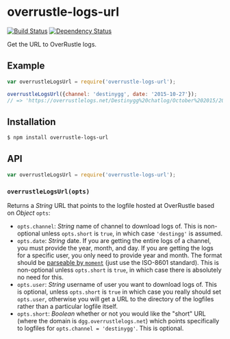 # overrustle-logs-url

[![Build Status][travis-svg]][travis]
[![Dependency Status][gemnasium-svg]][gemnasium]

Get the URL to OverRustle logs.

## Example

``` javascript
var overrustleLogsUrl = require('overrustle-logs-url');

overrustleLogsUrl({channel: 'destinygg', date: '2015-10-27'});
// => 'https://overrustlelogs.net/Destinygg%20chatlog/October%202015/2015-10-27.txt'
```

## Installation

``` bash
$ npm install overrustle-logs-url
```

## API

``` javascript
var overrustleLogsUrl = require('overrustle-logs-url');
```

### `overrustleLogsUrl(opts)`

Returns a _String_ URL that points to the logfile hosted at OverRustle based on
_Object_ `opts`:

  - `opts.channel`: _String_ name of channel to download logs of. This is
  non-optional unless `opts.short` is `true`, in which case `'destingg'` is
  assumed.
  - `opts.date`: _String_ date. If you are getting the entire logs of a channel,
  you must provide the year, month, and day. If you are getting the logs for a
  specific user, you only need to provide year and month. The format should be
  [parseable by `moment`](http://momentjs.com/docs/#/parsing/string/) (just use
  the ISO-8601 standard). This is non-optional unless `opts.short` is `true`, in
  which case there is absolutely no need for this.
  - `opts.user`: _String_ username of user you want to download logs of. This is
  optional, unless `opts.short` is `true` in which case you really should
  set `opts.user`, otherwise you will get a URL to the directory of the logfiles
  rather than a particular logfile itself.
  - `opts.short`: _Boolean_ whether or not you would like the "short" URL (where
  the domain is `dgg.overrustlelogs.net`) which points specifically to logfiles
  for `opts.channel = 'destinygg'`. This is optional.


   [travis]: https://travis-ci.org/KenanY/overrustle-logs-url
   [travis-svg]: https://img.shields.io/travis/KenanY/overrustle-logs-url.svg
   [gemnasium]: https://gemnasium.com/KenanY/overrustle-logs-url
   [gemnasium-svg]: https://img.shields.io/gemnasium/KenanY/overrustle-logs-url.svg
